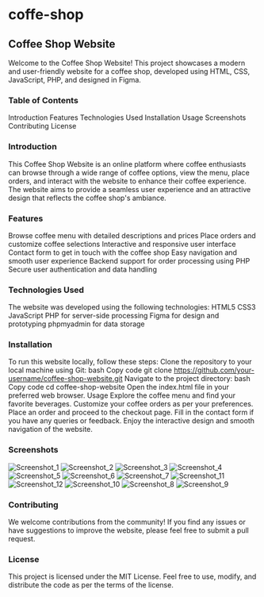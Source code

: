 # coffe-shop
## Coffee Shop Website
Welcome to the Coffee Shop Website! This project showcases a modern and user-friendly website for a coffee shop, developed using HTML, CSS, JavaScript, PHP, and designed in Figma.
### Table of Contents
Introduction
Features
Technologies Used
Installation
Usage
Screenshots
Contributing
License

### Introduction
This Coffee Shop Website is an online platform where coffee enthusiasts can browse through a wide range of coffee options, view the menu, place orders, and interact with the website to enhance their coffee experience. The website aims to provide a seamless user experience and an attractive design that reflects the coffee shop's ambiance.

### Features
Browse coffee menu with detailed descriptions and prices
Place orders and customize coffee selections
Interactive and responsive user interface
Contact form to get in touch with the coffee shop
Easy navigation and smooth user experience
Backend support for order processing using PHP
Secure user authentication and data handling
### Technologies Used
The website was developed using the following technologies:
HTML5
CSS3
JavaScript 
PHP for server-side processing
Figma for design and prototyping
phpmyadmin for data storage
### Installation
To run this website locally, follow these steps:
Clone the repository to your local machine using Git:
bash
Copy code
git clone https://github.com/your-username/coffee-shop-website.git
Navigate to the project directory:
bash
Copy code
cd coffee-shop-website
Open the index.html file in your preferred web browser.
Usage
Explore the coffee menu and find your favorite beverages.
Customize your coffee orders as per your preferences.
Place an order and proceed to the checkout page.
Fill in the contact form if you have any queries or feedback.
Enjoy the interactive design and smooth navigation of the website.
### Screenshots
![Screenshot_1](https://github.com/ChediLahmer/coffe-shop/assets/131680831/3754b532-6afe-4b95-b6b0-301f5232ec35)
![Screenshot_2](https://github.com/ChediLahmer/coffe-shop/assets/131680831/42794649-a9ce-43a6-9866-0a2dd8870cb9)
![Screenshot_3](https://github.com/ChediLahmer/coffe-shop/assets/131680831/914921d2-5730-4275-abe3-1c339877ed7a)
![Screenshot_4](https://github.com/ChediLahmer/coffe-shop/assets/131680831/e4d8ee41-27fa-4be0-9cff-fae5ef389bdd)
![Screenshot_5](https://github.com/ChediLahmer/coffe-shop/assets/131680831/777dd561-d35a-4dd6-b751-52413536141c)
![Screenshot_6](https://github.com/ChediLahmer/coffe-shop/assets/131680831/53598c2f-0ed8-438b-b9b4-36c7d1c63940)
![Screenshot_7](https://github.com/ChediLahmer/coffe-shop/assets/131680831/30e2510f-dada-4887-81ce-7e1890e97600)
![Screenshot_11](https://github.com/ChediLahmer/coffe-shop/assets/131680831/57414245-16f8-4cc7-9e02-dc33fa9b3e2b)
![Screenshot_12](https://github.com/ChediLahmer/coffe-shop/assets/131680831/39dd47b9-db38-4a0c-a5df-0361404629f2)
![Screenshot_10](https://github.com/ChediLahmer/coffe-shop/assets/131680831/5e6a23a0-52a4-4112-8d83-fe377b4a8880)
![Screenshot_8](https://github.com/ChediLahmer/coffe-shop/assets/131680831/605cf9d2-d650-4567-a0f8-67386f7b0d2e)
![Screenshot_9](https://github.com/ChediLahmer/coffe-shop/assets/131680831/70698e7b-d738-4aca-bf92-a8aa877d34ce)

### Contributing
We welcome contributions from the community! If you find any issues or have suggestions to improve the website, please feel free to submit a pull request.
### License
This project is licensed under the MIT License. Feel free to use, modify, and distribute the code as per the terms of the license.
